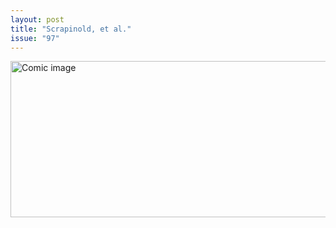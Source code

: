 ```yaml
---
layout: post
title: "Scrapinold, et al."
issue: "97"
---
```

<img src="{{ site.url }}/comics/97.png" title="Increased Mystery Solving Effectiveness with Electronic Mail: A Case Study" alt="Comic image" width="780px" height="250px"/>

